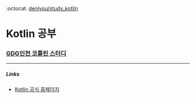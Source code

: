 :octocat: [denlyou/study_kotlin](https://github.com/denlyou/study_kotlin)
# Kotlin 공부

### [GDG인천 코틀린 스터디](./refers/gdginchoen.md)

---

##### Links
- [Kotlin 공식 홈페이지](https://kotlinlang.org/)
